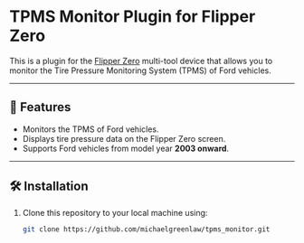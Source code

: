 # TPMS Monitor Plugin for Flipper Zero

This is a plugin for the [Flipper Zero](https://flipperzero.one/) multi-tool device that allows you to monitor the Tire Pressure Monitoring System (TPMS) of Ford vehicles.

---

## 🚗 Features

- Monitors the TPMS of Ford vehicles.
- Displays tire pressure data on the Flipper Zero screen.
- Supports Ford vehicles from model year **2003 onward**.

---

## 🛠️ Installation

1. Clone this repository to your local machine using:

   ```bash
   git clone https://github.com/michaelgreenlaw/tpms_monitor.git
